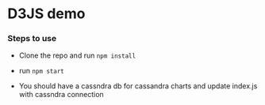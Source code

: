 # D3JS demo

### Steps to use

* Clone the repo and run `npm install`

* run `npm start`

* You should have a cassndra db for cassandra charts and update index.js with cassndra connection
